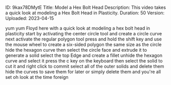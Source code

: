 ID: 9kax78DMytE
Title: Model a Hex Bolt Head
Description: This video takes a quick look at modeling a Hex Bolt Head in Plasticity.
Duration: 50
Version: 
Uploaded: 2023-04-15

yum yum Floyd here with a quick look at
modeling a hex bolt head in plasticity
start by activating the center circle
tool and create a circle curve next
activate the regular polygon tool press
and hold the shift key and use the mouse
wheel to create a six-sided polygon the
same size as the circle hide the hexagon
curve then select the circle face and
extrude it to generate a solid select
the top Edge and create a fillet unhide
the hexagon curve and select it press
the c key on the keyboard then select
the solid to cut it and right click to
commit select all of the outer solids
and delete them hide the curves to save
them for later or simply delete them and
you're all set oh look at the time
foreign
